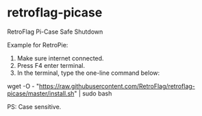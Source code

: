 # retroflag-picase
RetroFlag Pi-Case Safe Shutdown

Example for RetroPie:
1. Make sure internet connected.
2. Press F4 enter terminal.
3. In the terminal, type the one-line command below:

wget -O - "https://raw.githubusercontent.com/RetroFlag/retroflag-picase/master/install.sh" | sudo bash

PS: Case sensitive.
